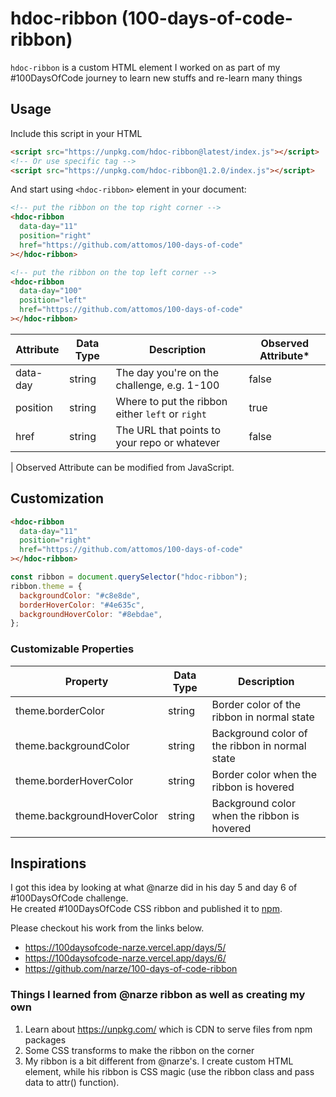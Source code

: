 # hdoc-ribbon (100-days-of-code-ribbon)

`hdoc-ribbon` is a custom HTML element I worked on as part of my #100DaysOfCode journey to learn
new stuffs and re-learn many things

## Usage

Include this script in your HTML

```html
<script src="https://unpkg.com/hdoc-ribbon@latest/index.js"></script>
<!-- Or use specific tag -->
<script src="https://unpkg.com/hdoc-ribbon@1.2.0/index.js"></script>
```

And start using `<hdoc-ribbon>` element in your document:

```html
<!-- put the ribbon on the top right corner -->
<hdoc-ribbon
  data-day="11"
  position="right"
  href="https://github.com/attomos/100-days-of-code"
></hdoc-ribbon>

<!-- put the ribbon on the top left corner -->
<hdoc-ribbon
  data-day="100"
  position="left"
  href="https://github.com/attomos/100-days-of-code"
></hdoc-ribbon>
```

| Attribute | Data Type | Description                                      | Observed Attribute\* |
| --------- | --------- | ------------------------------------------------ | -------------------- |
| data-day  | string    | The day you're on the challenge, e.g. 1-100      | false                |
| position  | string    | Where to put the ribbon either `left` or `right` | true                 |
| href      | string    | The URL that points to your repo or whatever     | false                |

| Observed Attribute can be modified from JavaScript.

## Customization

```html
<hdoc-ribbon
  data-day="11"
  position="right"
  href="https://github.com/attomos/100-days-of-code"
></hdoc-ribbon>
```

```js
const ribbon = document.querySelector("hdoc-ribbon");
ribbon.theme = {
  backgroundColor: "#c8e8de",
  borderHoverColor: "#4e635c",
  backgroundHoverColor: "#8ebdae",
};
```

### Customizable Properties

| Property                   | Data Type | Description                                    |
| -------------------------- | --------- | ---------------------------------------------- |
| theme.borderColor          | string    | Border color of the ribbon in normal state     |
| theme.backgroundColor      | string    | Background color of the ribbon in normal state |
| theme.borderHoverColor     | string    | Border color when the ribbon is hovered        |
| theme.backgroundHoverColor | string    | Background color when the ribbon is hovered    |

## Inspirations

I got this idea by looking at what @narze did in his day 5 and day 6 of #100DaysOfCode challenge.  
He created #100DaysOfCode CSS ribbon and published it to [npm](https://www.npmjs.com/package/hundred-days-of-code-css-ribbon).

Please checkout his work from the links below.

- https://100daysofcode-narze.vercel.app/days/5/
- https://100daysofcode-narze.vercel.app/days/6/
- https://github.com/narze/100-days-of-code-ribbon

### Things I learned from @narze ribbon as well as creating my own

1. Learn about https://unpkg.com/ which is CDN to serve files from npm packages
2. Some CSS transforms to make the ribbon on the corner
3. My ribbon is a bit different from @narze's. I create custom HTML element, while his ribbon is CSS
   magic (use the ribbon class and pass data to attr() function).
